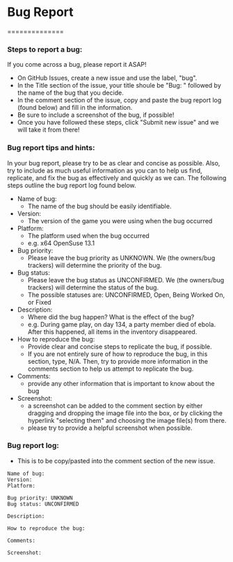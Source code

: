 # Bug Report
==============

### Steps to report a bug: 

If you come across a bug, please report it ASAP!
- On GitHub Issues, create a new issue and use the label, "bug".
- In the Title section of the issue, your title shoule be "Bug: " followed by the name of the bug that you decide.
- In the comment section of the issue, copy and paste the bug report log (found below) and fill in the information.
- Be sure to include a screenshot of the bug, if possible!
- Once you have followed these steps, click "Submit new issue" and we will take it from there!

### Bug report tips and hints:

In your bug report, please try to be as clear and concise as possible.
Also, try to include as much useful information as you can to help us find, replicate, and fix the bug as effectively and quickly as we can.
The following steps outline the bug report log found below.
- Name of bug:
	* The name of the bug should be easily identifiable.
- Version:
	* The version of the game you were using when the bug occurred
- Platform:
	* The platform used when the bug occurred
	* e.g. x64 OpenSuse 13.1
- Bug priority:
	* Please leave the bug priority as UNKNOWN. We (the owners/bug trackers) will determine the priority of the bug.
- Bug status:
	* Please leave the bug status as UNCONFIRMED. We (the owners/bug trackers) will determine the status of the bug.
	* The possible statuses are: UNCONFIRMED, Open, Being Worked On, or Fixed
- Description: 
	* Where did the bug happen? What is the effect of the bug?
	* e.g. During game play, on day 134, a party member died of ebola. After this happened, all items in the inventory disappeared.
- How to reproduce the bug:
	* Provide clear and concise steps to replicate the bug, if possible.
	* If you are not entirely sure of how to reproduce the bug, in this section, type, N/A. Then, try to provide more information in the comments section to help us attempt to replicate the bug.
- Comments:
	* provide any other information that is important to know about the bug
- Screenshot:
	* a screenshot can be added to the comment section by either dragging and dropping the image file into the box, or by clicking the hyperlink "selecting them" and choosing the image file(s) from there.
	* please try to provide a helpful screenshot when possible.
    
### Bug report log:

- This is to be copy/pasted into the comment section of the new issue.

```
Name of bug:
Version:
Platform:

Bug priority: UNKNOWN
Bug status: UNCONFIRMED

Description:

How to reproduce the bug:

Comments:

Screenshot:

```
